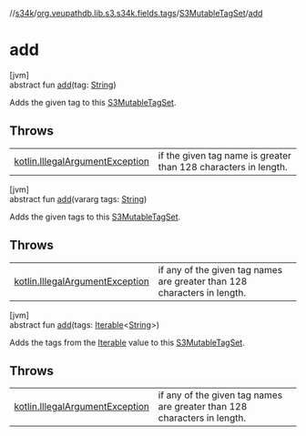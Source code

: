 //[s34k](../../../index.md)/[org.veupathdb.lib.s3.s34k.fields.tags](../index.md)/[S3MutableTagSet](index.md)/[add](add.md)

# add

[jvm]\
abstract fun [add](add.md)(tag: [String](https://kotlinlang.org/api/latest/jvm/stdlib/kotlin/-string/index.html))

Adds the given tag to this [S3MutableTagSet](index.md).

## Throws

| | |
|---|---|
| [kotlin.IllegalArgumentException](https://kotlinlang.org/api/latest/jvm/stdlib/kotlin/-illegal-argument-exception/index.html) | if the given tag name is greater than 128 characters in length. |

[jvm]\
abstract fun [add](add.md)(vararg tags: [String](https://kotlinlang.org/api/latest/jvm/stdlib/kotlin/-string/index.html))

Adds the given tags to this [S3MutableTagSet](index.md).

## Throws

| | |
|---|---|
| [kotlin.IllegalArgumentException](https://kotlinlang.org/api/latest/jvm/stdlib/kotlin/-illegal-argument-exception/index.html) | if any of the given tag names are greater than 128 characters in length. |

[jvm]\
abstract fun [add](add.md)(tags: [Iterable](https://kotlinlang.org/api/latest/jvm/stdlib/kotlin.collections/-iterable/index.html)&lt;[String](https://kotlinlang.org/api/latest/jvm/stdlib/kotlin/-string/index.html)&gt;)

Adds the tags from the [Iterable](https://kotlinlang.org/api/latest/jvm/stdlib/kotlin.collections/-iterable/index.html) value to this [S3MutableTagSet](index.md).

## Throws

| | |
|---|---|
| [kotlin.IllegalArgumentException](https://kotlinlang.org/api/latest/jvm/stdlib/kotlin/-illegal-argument-exception/index.html) | if any of the given tag names are greater than 128 characters in length. |
